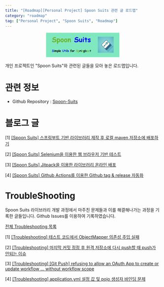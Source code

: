 ```yaml
---
title: "[Roadmap][Personal Project] Spoon Suits 관련 글 로드맵"
category: "roadmap"
tag: ["Personal Project", "Spoon Suits", "Roadmap"]
---
```


<div style="text-align:center; margin:1em;">
  <img src="https://raw.githubusercontent.com/JeroCaller/Spoon-Suits/main/docs-resources/spoon-suits-icon.png" alt="Spoon Suits logo" width="50%">
</div>

개인 프로젝트인 "Spoon Suits"와 관련된 글들을 모아 놓은 로드맵입니다. 

# 관련 정보
* Github Repository : [Spoon-Suits](https://github.com/JeroCaller/Spoon-Suits)

# 블로그 글

[1] [[Spoon Suits] 스프링부트 기반 라이브러리 제작 후 로컬 maven 저장소에 배포하기](https://jerocaller.github.io/personal%20project/spoon-suits-%EC%8A%A4%ED%94%84%EB%A7%81%EB%B6%80%ED%8A%B8-%EA%B8%B0%EB%B0%98-%EB%9D%BC%EC%9D%B4%EB%B8%8C%EB%9F%AC%EB%A6%AC-%EC%A0%9C%EC%9E%91-%ED%9B%84-maven-%EB%A1%9C%EC%BB%AC-%EC%A0%80%EC%9E%A5%EC%86%8C%EC%97%90-%EB%B0%B0%ED%8F%AC%ED%95%98%EA%B8%B0/)

[2] [[Spoon Suits] Selenium을 이용한 웹 브라우저 기반 테스트](https://jerocaller.github.io/personal%20project/spoon-suits-Selenium%EC%9D%84-%EC%9D%B4%EC%9A%A9%ED%95%9C-%EC%9B%B9-%EB%B8%8C%EB%9D%BC%EC%9A%B0%EC%A0%80-%EA%B8%B0%EB%B0%98-%ED%85%8C%EC%8A%A4%ED%8A%B8/)

[3] [[Spoon Suits] Jitpack을 이용한 라이브러리 온라인 배포](https://jerocaller.github.io/personal%20project/spoon-suits-jitpack%EC%9D%84-%EC%9D%B4%EC%9A%A9%ED%95%9C-%EB%9D%BC%EC%9D%B4%EB%B8%8C%EB%9F%AC%EB%A6%AC-%EC%98%A8%EB%9D%BC%EC%9D%B8-%EB%B0%B0%ED%8F%AC/)

[4] [[Spoon Suits] Github Actions를 이용한 Github tag & release 자동화](https://jerocaller.github.io/personal%20project/spoon-suits-Github-Actions%EB%A5%BC-%EC%9D%B4%EC%9A%A9%ED%95%9C-Github-tag-&-release-%EC%9E%90%EB%8F%99%ED%99%94/)

# TroubleShooting

Spoon Suits 라이브러리 개발 과정에서 마주친 문제들과 이를 해결해나가는 과정을 기록한 글들입니다. Github Issues를 이용하여 기록하였습니다. 

[전체 Troubleshooting 목록](https://github.com/JeroCaller/Spoon-Suits/issues?q=is%3Aissue%20state%3Aclosed%20label%3Atroubleshooting)

[1] [[Troubleshooting] 테스트 코드에서 ObjectMapper 의존성 주입 실패](https://github.com/JeroCaller/Spoon-Suits/issues/16)

[2] [[Troubleshooting] 마지막 커밋 정정 후 원격 저장소에 다시 push할 때 push가 안되는 이슈 ](https://github.com/JeroCaller/Spoon-Suits/issues/27)

[3] [[Troubleshooting] [Git Push] refusing to allow an OAuth App to create or update workflow ... without workflow scope](https://github.com/JeroCaller/Spoon-Suits/issues/54)

[4] [[Troubleshooting] application.yml 설정 값 및 pojo 생성자 바인딩 문제](https://github.com/JeroCaller/Spoon-Suits/issues/76)